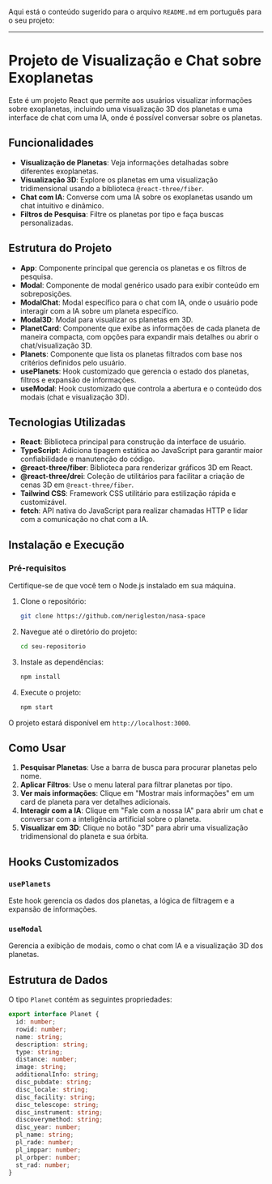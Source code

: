 Aqui está o conteúdo sugerido para o arquivo `README.md` em português para o seu projeto:

---

# Projeto de Visualização e Chat sobre Exoplanetas

Este é um projeto React que permite aos usuários visualizar informações sobre exoplanetas, incluindo uma visualização 3D dos planetas e uma interface de chat com uma IA, onde é possível conversar sobre os planetas.

## Funcionalidades

- **Visualização de Planetas**: Veja informações detalhadas sobre diferentes exoplanetas.
- **Visualização 3D**: Explore os planetas em uma visualização tridimensional usando a biblioteca `@react-three/fiber`.
- **Chat com IA**: Converse com uma IA sobre os exoplanetas usando um chat intuitivo e dinâmico.
- **Filtros de Pesquisa**: Filtre os planetas por tipo e faça buscas personalizadas.

## Estrutura do Projeto

- **App**: Componente principal que gerencia os planetas e os filtros de pesquisa.
- **Modal**: Componente de modal genérico usado para exibir conteúdo em sobreposições.
- **ModalChat**: Modal específico para o chat com IA, onde o usuário pode interagir com a IA sobre um planeta específico.
- **Modal3D**: Modal para visualizar os planetas em 3D.
- **PlanetCard**: Componente que exibe as informações de cada planeta de maneira compacta, com opções para expandir mais detalhes ou abrir o chat/visualização 3D.
- **Planets**: Componente que lista os planetas filtrados com base nos critérios definidos pelo usuário.
- **usePlanets**: Hook customizado que gerencia o estado dos planetas, filtros e expansão de informações.
- **useModal**: Hook customizado que controla a abertura e o conteúdo dos modais (chat e visualização 3D).

## Tecnologias Utilizadas

- **React**: Biblioteca principal para construção da interface de usuário.
- **TypeScript**: Adiciona tipagem estática ao JavaScript para garantir maior confiabilidade e manutenção do código.
- **@react-three/fiber**: Biblioteca para renderizar gráficos 3D em React.
- **@react-three/drei**: Coleção de utilitários para facilitar a criação de cenas 3D em `@react-three/fiber`.
- **Tailwind CSS**: Framework CSS utilitário para estilização rápida e customizável.
- **fetch**: API nativa do JavaScript para realizar chamadas HTTP e lidar com a comunicação no chat com a IA.

## Instalação e Execução

### Pré-requisitos

Certifique-se de que você tem o Node.js instalado em sua máquina.

1. Clone o repositório:

   ```bash
   git clone https://github.com/nerigleston/nasa-space
   ```

2. Navegue até o diretório do projeto:

   ```bash
   cd seu-repositorio
   ```

3. Instale as dependências:

   ```bash
   npm install
   ```

4. Execute o projeto:

   ```bash
   npm start
   ```

O projeto estará disponível em `http://localhost:3000`.

## Como Usar

1. **Pesquisar Planetas**: Use a barra de busca para procurar planetas pelo nome.
2. **Aplicar Filtros**: Use o menu lateral para filtrar planetas por tipo.
3. **Ver mais informações**: Clique em "Mostrar mais informações" em um card de planeta para ver detalhes adicionais.
4. **Interagir com a IA**: Clique em "Fale com a nossa IA" para abrir um chat e conversar com a inteligência artificial sobre o planeta.
5. **Visualizar em 3D**: Clique no botão "3D" para abrir uma visualização tridimensional do planeta e sua órbita.

## Hooks Customizados

### `usePlanets`

Este hook gerencia os dados dos planetas, a lógica de filtragem e a expansão de informações.

### `useModal`

Gerencia a exibição de modais, como o chat com IA e a visualização 3D dos planetas.

## Estrutura de Dados

O tipo `Planet` contém as seguintes propriedades:

```typescript
export interface Planet {
  id: number;
  rowid: number;
  name: string;
  description: string;
  type: string;
  distance: number;
  image: string;
  additionalInfo: string;
  disc_pubdate: string;
  disc_locale: string;
  disc_facility: string;
  disc_telescope: string;
  disc_instrument: string;
  discoverymethod: string;
  disc_year: number;
  pl_name: string;
  pl_rade: number;
  pl_imppar: number;
  pl_orbper: number;
  st_rad: number;
}
```
